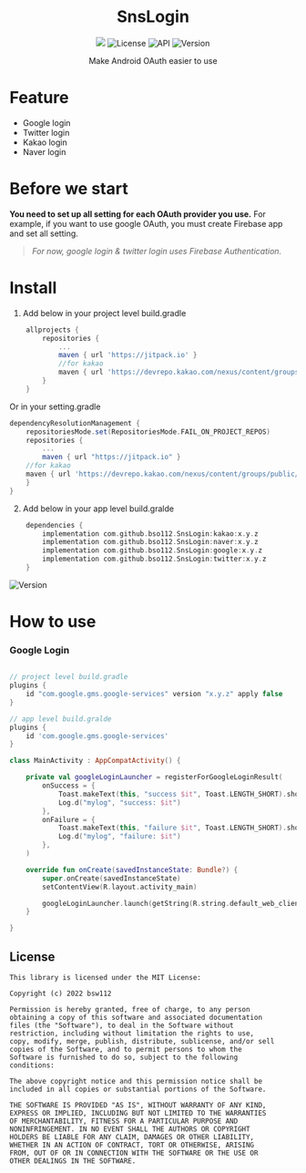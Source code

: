 <h1 align="center">SnsLogin</h1>

<p align="center">
<img src="https://img.shields.io/badge/-Android-FA7343?style=flat&logo=Android"/>
<img alt="License" src="https://img.shields.io/badge/License-MIT-blue.svg"/>
<img alt="API" src="https://img.shields.io/badge/API-21%2B-brightgreen.svg?style=flat"/>
<img alt="Version" src="https://jitpack.io/v/bsw112/SnsLogin.svg"/>
</p>

<p align="center">
Make Android OAuth easier to use
</p>

# Feature
- Google login
- Twitter login
- Kakao login
- Naver login

# Before we start
**You need to set up all setting for each OAuth provider you use.**
For example, if you want to use google OAuth, you must create Firebase app and set all setting.
> *For now, google login & twitter login uses Firebase Authentication.*

# Install

1. Add below in your project level build.gradle
```gradle
	allprojects {
		repositories {
			...
			maven { url 'https://jitpack.io' }
			//for kakao
			maven { url 'https://devrepo.kakao.com/nexus/content/groups/public/' }
		}
	}
````

Or in your setting.gradle

```gradle
dependencyResolutionManagement {
    repositoriesMode.set(RepositoriesMode.FAIL_ON_PROJECT_REPOS)
    repositories {
        ...
        maven { url "https://jitpack.io" }
	//for kakao
	maven { url 'https://devrepo.kakao.com/nexus/content/groups/public/' }
    }
}

```

2. Add below in your app level build.gralde
```gradle
	dependencies {
	    implementation com.github.bso112.SnsLogin:kakao:x.y.z
	    implementation com.github.bso112.SnsLogin:naver:x.y.z
	    implementation com.github.bso112.SnsLogin:google:x.y.z
	    implementation com.github.bso112.SnsLogin:twitter:x.y.z
	}
```

<img alt="Version" src="https://jitpack.io/v/bsw112/SnsLogin.svg"/>

# How to use

### Google Login
```gradle

// project level build.gradle
plugins {
    id "com.google.gms.google-services" version "x.y.z" apply false
}

// app level build.gralde
plugins {
    id 'com.google.gms.google-services'
}
```

```kotlin
class MainActivity : AppCompatActivity() {

    private val googleLoginLauncher = registerForGoogleLoginResult(
        onSuccess = {
            Toast.makeText(this, "success $it", Toast.LENGTH_SHORT).show()
            Log.d("mylog", "success: $it")
        },
        onFailure = {
            Toast.makeText(this, "failure $it", Toast.LENGTH_SHORT).show()
            Log.d("mylog", "failure: $it")
        },
    )

    override fun onCreate(savedInstanceState: Bundle?) {
        super.onCreate(savedInstanceState)
        setContentView(R.layout.activity_main)

        googleLoginLauncher.launch(getString(R.string.default_web_client_id))
    }

}
```

## License

```
This library is licensed under the MIT License:

Copyright (c) 2022 bsw112

Permission is hereby granted, free of charge, to any person
obtaining a copy of this software and associated documentation
files (the "Software"), to deal in the Software without
restriction, including without limitation the rights to use,
copy, modify, merge, publish, distribute, sublicense, and/or sell
copies of the Software, and to permit persons to whom the
Software is furnished to do so, subject to the following
conditions:

The above copyright notice and this permission notice shall be
included in all copies or substantial portions of the Software.

THE SOFTWARE IS PROVIDED "AS IS", WITHOUT WARRANTY OF ANY KIND,
EXPRESS OR IMPLIED, INCLUDING BUT NOT LIMITED TO THE WARRANTIES
OF MERCHANTABILITY, FITNESS FOR A PARTICULAR PURPOSE AND
NONINFRINGEMENT. IN NO EVENT SHALL THE AUTHORS OR COPYRIGHT
HOLDERS BE LIABLE FOR ANY CLAIM, DAMAGES OR OTHER LIABILITY,
WHETHER IN AN ACTION OF CONTRACT, TORT OR OTHERWISE, ARISING
FROM, OUT OF OR IN CONNECTION WITH THE SOFTWARE OR THE USE OR
OTHER DEALINGS IN THE SOFTWARE.
```


